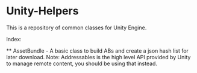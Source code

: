 # Unity-Helpers

This is a repository of common classes for Unity Engine.

Index:

** AssetBundle - A basic class to build ABs and create a json hash list for later download. Note: Addressables is the high level API provided by Unity to manage remote content, you should be using that instead.
